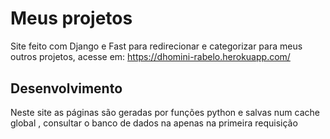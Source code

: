 <h1>Meus projetos</h1>

<p>Site feito com Django e Fast para redirecionar e categorizar para meus outros projetos, acesse em: <a href="https://dhomini-rabelo.herokuapp.com/">https://dhomini-rabelo.herokuapp.com/</a></p>

<h2 style="margin-top: 30px;">Desenvolvimento</h2>

<p>Neste site as páginas são geradas por funções python e salvas num cache global , consultar o banco de dados na apenas na primeira requisição</p>


